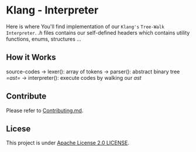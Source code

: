 Klang - Interpreter
===================

Here is where You'll find implementation of our ```Klang's``` ```Tree-Walk Interpreter```.
*.h* files contains our self-defined headers which contains utility functions, enums, structures ...

How it Works
------------

source-codes -> lexer(): array of tokens -> parser(): abstract binary tree *=ast=* -> interpreter(): execute codes by walking our *ast*

Contribute
----------

Please refer to [Contributing.md](../contributing.md).

Licese
------

This project is under [Apache License 2.0 LICENSE](https://github.com/pacifiquem/klang/blob/main/LICENSE).